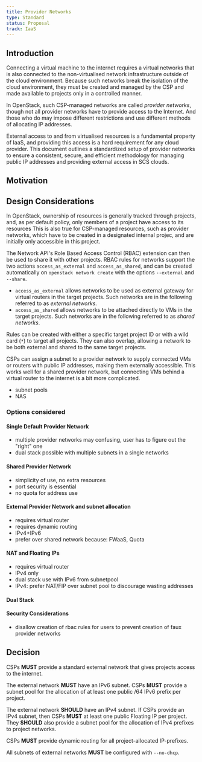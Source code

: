 ```yaml
---
title: Provider Networks
type: Standard
status: Proposal
track: IaaS
---
```


## Introduction

Connecting a virtual machine to the internet requires a virtual networks that is also connected to the non-virtualised network infrastructure outside of the cloud environment.
Because such networks break the isolation of the cloud environment, they must be created and managed by the CSP and made available to projects only in a controlled manner.

In OpenStack, such CSP-managed networks are called _provider networks_, though not all provider networks have to provide access to the Internet.
And those who do may impose different restrictions and use different methods of allocating IP addresses.

External access to and from virtualised resources is a fundamental property of IaaS, and providing this access is a hard requirement for any cloud provider.
This document outlines a standardized setup of provider networks to ensure a consistent, secure, and efficient methodology for managing public IP addresses and providing external access in SCS clouds.

## Motivation

## Design Considerations

In OpenStack, ownership of resources is generally tracked through projects, and, as per default policy, only members of a project have access to its resources
This is also true for CSP-managed resources, such as provider networks, which have to be created in a designated internal projec, and are initially only accessible in this project.

The Network API's Role Based Access Control (RBAC) extension can then be used to share it with other projects.
RBAC rules for networks support the two actions `access_as_external` and `access_as_shared`, and can be created automatically on `openstack network create` with the options `--external` and `--share`.
* `access_as_external` allows networks to be used as external gateway for virtual routers in the target projects. Such networks are in the following referred to as _external networks_.
* `access_as_shared` allows networks to be attached directly to VMs in the target projects. Such networks are in the following referred to as _shared networks_.

Rules can be created with either a specific target project ID or with a wild card (`*`) to target all projects.
They can also overlap, allowing a network to be both external and shared to the same target projects.

CSPs can assign a subnet to a provider network to supply connected VMs or routers with public IP addresses, making them externally accessible.
This works well for a shared provider network, but connecting VMs behind a virtual router to the internet is a bit more complicated.

* subnet pools
* NAS

### Options considered

#### Single Default Provider Network

* multiple provider networks may confusing, user has to figure out the "right" one
* dual stack possible with multiple subnets in a single networks

#### Shared Provider Network

* simplicity of use, no extra resources
* port security is essential
* no quota for address use

#### External Provider Network and subnet allocation

* requires virtual router
* requires dynamic routing
* IPv4+IPv6
* prefer over shared network because: FWaaS, Quota

#### NAT and Floating IPs

* requires virtual router
* IPv4 only
* dual stack use with IPv6 from subnetpool
* IPv4: prefer NAT/FIP over subnet pool to discourage wasting addresses

#### Dual Stack

#### Security Considerations

* disallow creation of rbac rules for users to prevent creation of faux provider networks

## Decision

CSPs **MUST** provide a standard external network that gives projects access to the internet.

The external network **MUST** have an IPv6 subnet.
CSPs **MUST** provide a subnet pool for the allocation of at least one public /64 IPv6 prefix per project.

The external network **SHOULD** have an IPv4 subnet.
If CSPs provide an IPv4 subnet, then CSPs **MUST** at least one public Floating IP per project.
They **SHOULD** also provide a subnet pool for the allocation of IPv4 prefixes to project networks.

CSPs **MUST** provide dynamic routing for all project-allocated IP-prefixes.

All subnets of external networks **MUST** be configured with `--no-dhcp`.
